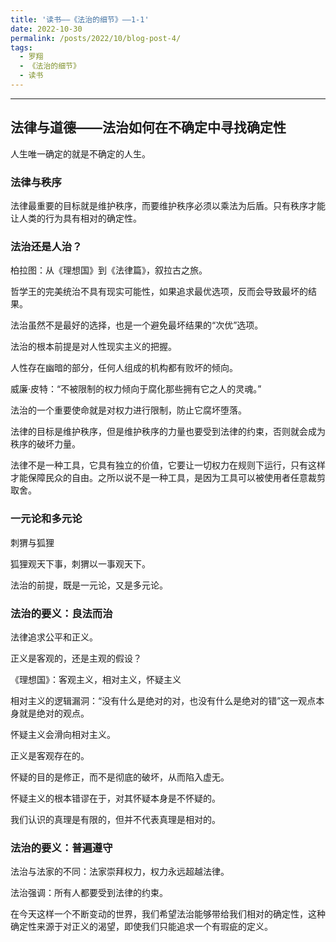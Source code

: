 ```yaml
---
title: '读书——《法治的细节》——1-1'
date: 2022-10-30
permalink: /posts/2022/10/blog-post-4/
tags:
  - 罗翔
  - 《法治的细节》
  - 读书
---
```


--------

## 法律与道德——法治如何在不确定中寻找确定性

人生唯一确定的就是不确定的人生。

### 法律与秩序

法律最重要的目标就是维护秩序，而要维护秩序必须以乘法为后盾。只有秩序才能让人类的行为具有相对的确定性。

### 法治还是人治？

柏拉图：从《理想国》到《法律篇》，叙拉古之旅。

哲学王的完美统治不具有现实可能性，如果追求最优选项，反而会导致最坏的结果。

法治虽然不是最好的选择，也是一个避免最坏结果的“次优”选项。

法治的根本前提是对人性现实主义的把握。

人性存在幽暗的部分，任何人组成的机构都有败坏的倾向。

威廉·皮特：“不被限制的权力倾向于腐化那些拥有它之人的灵魂。”

法治的一个重要使命就是对权力进行限制，防止它腐坏堕落。

法律的目标是维护秩序，但是维护秩序的力量也要受到法律的约束，否则就会成为秩序的破坏力量。

法律不是一种工具，它具有独立的价值，它要让一切权力在规则下运行，只有这样才能保障民众的自由。之所以说不是一种工具，是因为工具可以被使用者任意裁剪取舍。

### 一元论和多元论

刺猬与狐狸

狐狸观天下事，刺猬以一事观天下。

法治的前提，既是一元论，又是多元论。

### 法治的要义：良法而治

法律追求公平和正义。

正义是客观的，还是主观的假设？

《理想国》：客观主义，相对主义，怀疑主义

相对主义的逻辑漏洞：“没有什么是绝对的对，也没有什么是绝对的错”这一观点本身就是绝对的观点。

怀疑主义会滑向相对主义。

正义是客观存在的。

怀疑的目的是修正，而不是彻底的破坏，从而陷入虚无。

怀疑主义的根本错谬在于，对其怀疑本身是不怀疑的。

我们认识的真理是有限的，但并不代表真理是相对的。

### 法治的要义：普遍遵守

法治与法家的不同：法家崇拜权力，权力永远超越法律。

法治强调：所有人都要受到法律的约束。

在今天这样一个不断变动的世界，我们希望法治能够带给我们相对的确定性，这种确定性来源于对正义的渴望，即使我们只能追求一个有瑕疵的定义。